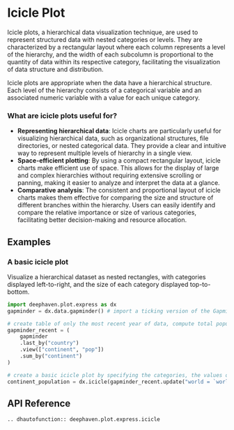 # Icicle Plot

Icicle plots, a hierarchical data visualization technique, are used to represent structured data with nested categories or levels. They are characterized by a rectangular layout where each column represents a level of the hierarchy, and the width of each subcolumn is proportional to the quantity of data within its respective category, facilitating the visualization of data structure and distribution.

Icicle plots are appropriate when the data have a hierarchical structure. Each level of the hierarchy consists of a categorical variable and an associated numeric variable with a value for each unique category.

### What are icicle plots useful for?

- **Representing hierarchical data**: Icicle charts are particularly useful for visualizing hierarchical data, such as organizational structures, file directories, or nested categorical data. They provide a clear and intuitive way to represent multiple levels of hierarchy in a single view.
- **Space-efficient plotting**: By using a compact rectangular layout, icicle charts make efficient use of space. This allows for the display of large and complex hierarchies without requiring extensive scrolling or panning, making it easier to analyze and interpret the data at a glance.
- **Comparative analysis**: The consistent and proportional layout of icicle charts makes them effective for comparing the size and structure of different branches within the hierarchy. Users can easily identify and compare the relative importance or size of various categories, facilitating better decision-making and resource allocation.

## Examples

### A basic icicle plot

Visualize a hierarchical dataset as nested rectangles, with categories displayed left-to-right, and the size of each category displayed top-to-bottom.

```python order=continent_population,gapminder_recent,gapminder
import deephaven.plot.express as dx
gapminder = dx.data.gapminder() # import a ticking version of the Gapminder dataset

# create table of only the most recent year of data, compute total population for each continent
gapminder_recent = (
    gapminder
    .last_by("country")
    .view(["continent", "pop"])
    .sum_by("continent")
)

# create a basic icicle plot by specifying the categories, the values of interest, and a single root 'world'
continent_population = dx.icicle(gapminder_recent.update("world = `world`"), names="continent", values="pop", parents="world")
```

## API Reference
```{eval-rst}
.. dhautofunction:: deephaven.plot.express.icicle
```